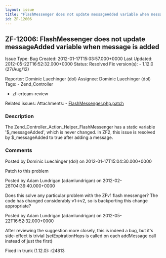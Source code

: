 ```yaml
---
layout: issue
title: "FlashMessenger does not update messageAdded variable when message is added"
id: ZF-12006
---
```


ZF-12006: FlashMessenger does not update messageAdded variable when message is added
------------------------------------------------------------------------------------

 Issue Type: Bug Created: 2012-01-17T15:03:57.000+0000 Last Updated: 2012-05-22T16:52:32.000+0000 Status: Resolved Fix version(s): - 1.12.0 (27/Aug/12)
 
 Reporter:  Dominic Luechinger (dol)  Assignee:  Dominic Luechinger (dol)  Tags: - Zend\_Controller
- zf-crteam-review
 
 Related issues: 
 Attachments: - [FlashMessenger.php.patch](/issues/secure/attachment/14925/FlashMessenger.php.patch)
 
### Description

The Zend\_Controller\_Action\_Helper\_FlashMessenger has a static variable '$\_messageAdded', which is never changed. In ZF2, this issue is resolved by $\_messageAdded to true after adding a message.

 

 

### Comments

Posted by Dominic Luechinger (dol) on 2012-01-17T15:04:30.000+0000

Patch to this problem

 

 

Posted by Adam Lundrigan (adamlundrigan) on 2012-02-26T04:36:40.000+0000

Does this solve any particular problem with the ZFv1 flash messenger? The code has changed considerably v1->v2, so is backporting this change appropriate?

 

 

Posted by Adam Lundrigan (adamlundrigan) on 2012-05-22T16:52:32.000+0000

After reviewing the suggestion more closely, this is indeed a bug, but it's side-effect is trivial (setExpirationHops is called on each addMessage call instead of just the first)

Fixed in trunk (1.12.0): r24813

 

 